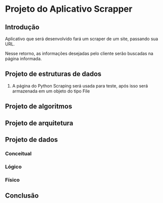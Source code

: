 # Projeto do Aplicativo Scrapper

## Introdução

Aplicativo que será desenvolvido fará um scraper de um site, passando sua URL.

Nesse retorno, as informações desejadas pelo cliente serão buscadas na página informada.


## Projeto de estruturas de dados

1. A página do Python Scraping será usada para teste, após isso será armazenada em um objeto do tipo File

## Projeto de algoritmos

## Projeto de arquitetura

## Projeto de dados

### Conceitual

### Lógico

### Físico

## Conclusão
